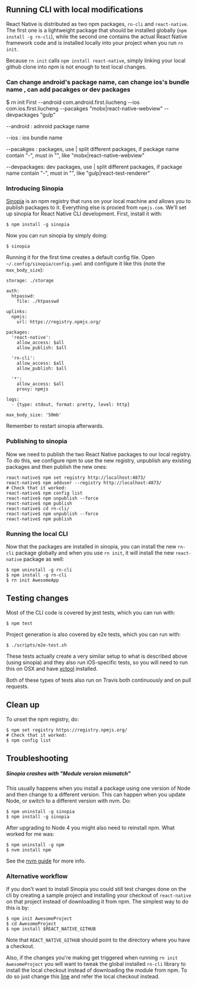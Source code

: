 ## Running CLI with local modifications

React Native is distributed as two npm packages, `rn-cli` and `react-native`. The first one is a lightweight package that should be installed globally (`npm install -g rn-cli`), while the second one contains the actual React Native framework code and is installed locally into your project when you run `rn init`.

Because `rn init` calls `npm install react-native`, simply linking your local github clone into npm is not enough to test local changes.

### Can change android's package name, can change ios's bundle name , can add pacakges or dev packages
  $ rn init First --android com.android.first.liucheng --ios com.ios.first.liucheng --pacakges "mobx|react-native-webview" --devpackages "gulp"

  --android : adnroid package name

  --ios : ios bundle name
  
  --pacakges : packages, use | split different packages, if package name contain "-", must in "", like "mobx|react-native-webview"

  --devpackages: dev packages, use | split different packages, if package name contain "-", must in "", like "gulp|react-test-renderer"

  
### Introducing Sinopia

[Sinopia] is an npm registry that runs on your local machine and allows you to publish packages to it. Everything else is proxied from `npmjs.com`. We'll set up sinopia for React Native CLI development. First, install it with:

    $ npm install -g sinopia

Now you can run sinopia by simply doing:

    $ sinopia

Running it for the first time creates a default config file. Open `~/.config/sinopia/config.yaml` and configure it like this (note the `max_body_size`):

    storage: ./storage

    auth:
      htpasswd:
        file: ./htpasswd

    uplinks:
      npmjs:
        url: https://registry.npmjs.org/

    packages:
      'react-native':
        allow_access: $all
        allow_publish: $all

      'rn-cli':
        allow_access: $all
        allow_publish: $all

      '*':
        allow_access: $all
        proxy: npmjs

    logs:
      - {type: stdout, format: pretty, level: http}

    max_body_size: '50mb'

Remember to restart sinopia afterwards.

### Publishing to sinopia

Now we need to publish the two React Native packages to our local registry. To do this, we configure npm to use the new registry, unpublish any existing packages and then publish the new ones:

    react-native$ npm set registry http://localhost:4873/
    react-native$ npm adduser --registry http://localhost:4873/
    # Check that it worked:
    react-native$ npm config list
    react-native$ npm unpublish --force
    react-native$ npm publish
    react-native$ cd rn-cli/
    react-native$ npm unpublish --force
    react-native$ npm publish

### Running the local CLI

Now that the packages are installed in sinopia, you can install the new `rn-cli` package globally and when you use `rn init`, it will install the new `react-native` package as well:

    $ npm uninstall -g rn-cli
    $ npm install -g rn-cli
    $ rn init AwesomeApp

## Testing changes

Most of the CLI code is covered by jest tests, which you can run with:

    $ npm test

Project generation is also covered by e2e tests, which you can run with:

    $ ./scripts/e2e-test.sh

These tests actually create a very similar setup to what is described above (using sinopia) and they also run iOS-specific tests, so you will need to run this on OSX and have [xctool] installed.

Both of these types of tests also run on Travis both continuously and on pull requests.

[sinopia]: https://www.npmjs.com/package/sinopia
[xctool]: https://github.com/facebook/xctool

## Clean up

To unset the npm registry, do:

    $ npm set registry https://registry.npmjs.org/
    # Check that it worked:
    $ npm config list

## Troubleshooting

##### Sinopia crashes with "Module version mismatch"

This usually happens when you install a package using one version of Node and then change to a different version. This can happen when you update Node, or switch to a different version with nvm. Do:

    $ npm uninstall -g sinopia
    $ npm install -g sinopia

After upgrading to Node 4 you might also need to reinstall npm. What worked for me was:

    $ npm uninstall -g npm
    $ nvm install npm

 See the [nvm guide](https://github.com/creationix/nvm#usage) for more info.

### Alternative workflow

If you don't want to install Sinopia you could still test changes done on the cli by creating a sample project and installing your checkout of `react-native` on that project instead of downloading it from npm. The simplest way to do this is by:

    $ npm init AwesomeProject
    $ cd AwesomeProject
    $ npm install $REACT_NATIVE_GITHUB

Note that `REACT_NATIVE_GITHUB` should point to the directory where you have a checkout.

Also, if the changes you're making get triggered when running `rn init AwesomeProject` you will want to tweak the global installed `rn-cli` library to install the local checkout instead of downloading the module from npm. To do so just change this [line](https://github.com/facebook/react-native/blob/master/rn-cli/index.js#L191) and refer the local checkout instead.
